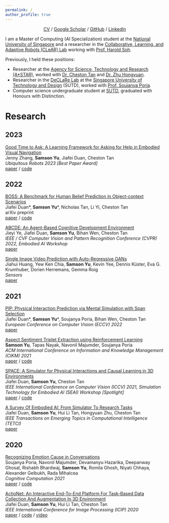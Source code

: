 ```yaml
---
permalink: /
author_profile: true
---
```


<p align="center">
    <a href="https://SamsonYuBaiJian.github.io/cv.pdf">CV</a> / <a href="https://scholar.google.com/citations?user=pYb0xhAAAAAJ&hl=en">Google Scholar</a> / <a href="https://github.com/SamsonYuBaiJian">GitHub</a> / <a href="https://www.linkedin.com/in/samsonyubaijian/">LinkedIn</a>
</p>

I am a Master of Computing (AI Specialization) student at the [National University of Singapore](https://nus.edu.sg/) and a researcher in the [Collaborative, Learning, and Adaptive Robots (CLeAR) Lab](https://clear-nus.github.io/) working with [Prof. Harold Soh](https://haroldsoh.com/).

Previously, I held these positions:
- Researcher at the [Agency for Science, Technology and Research (A*STAR)](https://www.a-star.edu.sg/), worked with [Dr. Cheston Tan](https://www.a-star.edu.sg/cfar/about-cfar/our-team/dr-cheston-tan) and [Dr. Zhu Hongyuan](https://scholar.google.com/citations?user=XTk3sYAAAAAJ&hl=en).
- Researcher in the [DeCLaRe Lab](https://declare-lab.net/) at the [Singapore University of Technology and Design](https://sutd.edu.sg/) (SUTD), worked with [Prof. Soujanya Poria](https://sporia.info/).
- Computer science undergraduate student at [SUTD](https://istd.sutd.edu.sg/), graduated with Honours with Distinction.

# Research
## 2023
[Good Time to Ask: A Learning Framework for Asking for Help in Embodied Visual Navigation](https://arxiv.org/abs/2206.10606)<br />
Jenny Zhang, **Samson Yu**, Jiafei Duan, Cheston Tan<br />
*Ubiquitous Robots 2023 [Best Paper Award]*<br />
[paper](https://arxiv.org/abs/2206.10606) / [code](https://github.com/jennyzzt/good_time_to_ask)

## 2022
[BOSS: A Benchmark for Human Belief Prediction in Object-context Scenarios](https://arxiv.org/abs/2206.10665)<br />
Jiafei Duan\*, **Samson Yu**\*, Nicholas Tan, Li Yi, Cheston Tan<br />
arXiv preprint<br />
[paper](https://arxiv.org/abs/2206.10665) / [code](https://github.com/SamsonYuBaiJian/boss)

[ABCDE: An Agent-Based Cognitive Development Environment](https://embodied-ai.org/papers/2022/1.pdf)<br />
Jieyi Ye, Jiafei Duan, **Samson Yu**, Bihan Wen, Cheston Tan<br />
*IEEE / CVF Computer Vision and Pattern Recognition Conference (CVPR) 2022, Embodied AI Workshop*<br />
[paper](https://embodied-ai.org/papers/2022/1.pdf)

[Single Image Video Prediction with Auto-Regressive GANs](https://www.mdpi.com/1424-8220/22/9/3533)<br />
 Jiahui Huang, Yew Ken Chia, **Samson Yu**, Kevin Yee, Dennis Küster, Eva G. Krumhuber, Dorien Herremans, Gemma Roig<br />
*Sensors*<br />
[paper](https://www.mdpi.com/1424-8220/22/9/3533)

## 2021
[PIP: Physical Interaction Prediction via Mental Simulation with Span Selection](https://arxiv.org/abs/2109.04683)<br />
Jiafei Duan\*, **Samson Yu**\*, Soujanya Poria, Bihan Wen, Cheston Tan<br />
*European Conference on Computer Vision (ECCV) 2022*<br />
[paper](https://arxiv.org/abs/2109.04683)

[Aspect Sentiment Triplet Extraction using Reinforcement Learning](https://arxiv.org/abs/2108.06107)<br />
**Samson Yu**, Tapas Nayak, Navonil Majumder, Soujanya Poria<br />
*ACM International Conference on Information and Knowledge Management (CIKM) 2021*<br />
[paper](https://arxiv.org/abs/2108.06107) / [code](https://github.com/declare-lab/ASTE-RL)

[SPACE: A Simulator for Physical Interactions and Causal Learning in 3D Environments](https://arxiv.org/abs/2108.06180)<br />
Jiafei Duan, **Samson Yu**, Cheston Tan<br />
*IEEE International Conference on Computer Vision (ICCV) 2021, Simulation Technology for Embodied AI (SEAI) Workshop [Spotlight]*<br />
[paper](https://arxiv.org/abs/2108.06180) / [code](https://github.com/jiafei1224/SPACE)

[A Survey Of Embodied AI: From Simulator To Research Tasks](https://arxiv.org/abs/2103.04918)<br />
Jiafei Duan, **Samson Yu**, Hui Li Tan, Hongyuan Zhu, Cheston Tan<br />
*IEEE Transactions on Emerging Topics in Computational Intelligence (TETCI)*<br />
[paper](https://arxiv.org/abs/2103.04918)

## 2020
[Recognizing Emotion Cause in Conversations](https://arxiv.org/abs/2012.11820)<br />
Soujanya Poria, Navonil Majumder, Devamanyu Hazarika, Deepanway Ghosal, Rishabh Bhardwaj, **Samson Yu**, Romila Ghosh, Niyati Chhaya, Alexander Gelbukh, Rada Mihalcea<br />
*Cognitive Computation 2021*<br />
[paper](https://arxiv.org/abs/2012.11820) / [code](https://github.com/declare-lab/RECCON)

[ActioNet: An Interactive End-To-End Platform For Task-Based Data Collection And Augmentation In 3D Environment](https://arxiv.org/abs/2010.01357)<br />
Jiafei Duan, **Samson Yu**, Hui Li Tan, Cheston Tan<br />
*IEEE International Conference for Image Processing (ICIP) 2020*<br />
[paper](https://arxiv.org/abs/2010.01357) / [code](https://github.com/SamsonYuBaiJian/actionet) / [video](https://www.youtube.com/watch?v=nZAegJgGe8E)
